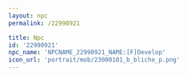 ```yaml
---
layout: npc
permalink: /22990921

title: Npc
id: '22990921'
npc_name: 'NPCNAME_22990921_NAME:[F]Develop'
icon_url: 'portrait/mob/23000101_b_bliche_p.png'
---
```

